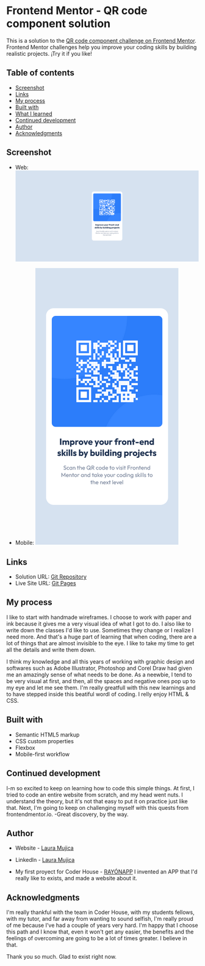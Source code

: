 # Frontend Mentor - QR code component solution

This is a solution to the [QR code component challenge on Frontend Mentor](https://www.frontendmentor.io/challenges/qr-code-component-iux_sIO_H). Frontend Mentor challenges help you improve your coding skills by building realistic projects. ¡Try it if you like!

## Table of contents

  - [Screenshot](#screenshot)
  - [Links](#links)
  - [My process](#my-process)
  - [Built with](#built-with)
  - [What I learned](#what-i-learned)
  - [Continued development](#continued-development)
  - [Author](#author)
  - [Acknowledgments](#acknowledgments)


## Screenshot

- Web: ![Web](./Screenshot-web.png)

- Mobile: ![Mobile](./Screenshot-mobile.png)


## Links

- Solution URL: [Git Repository](https://github.com/lauraamujica/QR-Card-component)
- Live Site URL: [Git Pages](https://lauraamujica.github.io/QR-Card-component/)


## My process

  I like to start with handmade wireframes. I choose to work with paper and ink because it gives me a very visual idea of what I got to do. I also like to write down the classes I'd like to use. Sometimes they change or I realize I need more. And that's a huge part of learning that when coding, there are a lot of things that are almost invisible to the eye. I like to take my time to get all the details and write them down. 

  I think my knowledge and all this years of working with graphic design and softwares such as Adobe Illustrator, Photoshop and Corel Draw had given me an amazingly sense of what needs to be done. As a neewbie, I tend to be very visual at first, and then, all the spaces and negative ones pop up to my eye and let me see them. I'm really greatfull with this new learnings and to have stepped inside this beatiful wordl of coding. I relly enjoy HTML & CSS.

## Built with

- Semantic HTML5 markup
- CSS custom properties
- Flexbox
- Mobile-first workflow

## Continued development

I-m so excited to keep on learning how to code this simple things. At first, I tried to code an entire website from scratch, and my head went nuts. I understand the theory, but it's not that easy to put it on practice just like that. Next, I'm going to keep on challenging myself with this quests from frontendmentor.io. -Great discovery, by the way. 

## Author

- Website - [Laura Mujica](https://laumujica.com.ar/)
- LinkedIn - [Laura Mujica](https://www.linkedin.com/in/lauraamujica/)

- My first proyect for Coder House - [RAYÓNAPP](https://lauraamujica.github.io/RayonAPP-LauraMujica/) 
    I invented an APP that I'd really like to exists, and made a website about it.


## Acknowledgments

I'm really thankful with the team in Coder House, with my students fellows, with my tutor, and far away from wanting to sound selfish, I'm really proud of me because I've had a couple of years very hard. I'm happy that I choose this path and I know that, even it won't get any easier, the benefits and the feelings of overcoming are going to be a lot of times greater. I believe in that.

Thank you so much. 
Glad to exist right now.
